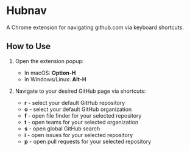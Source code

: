 # Hubnav

A Chrome extension for navigating github.com via keyboard shortcuts.

## How to Use

1. Open the extension popup:

    - In macOS: **Option-H**
    - In Windows/Linux: **Alt-H**
2. Navigate to your desired GitHub page via shortcuts:

    - **r** - select your default GitHub repository
    - **o** - select your default GitHub organization
    - **f** - open file finder for your selected repository
    - **t** - open teams for your selected organization
    - **s** - open global GitHub search
    - **i** - open issues for your selected repository
    - **p** - open pull requests for your selected repository

